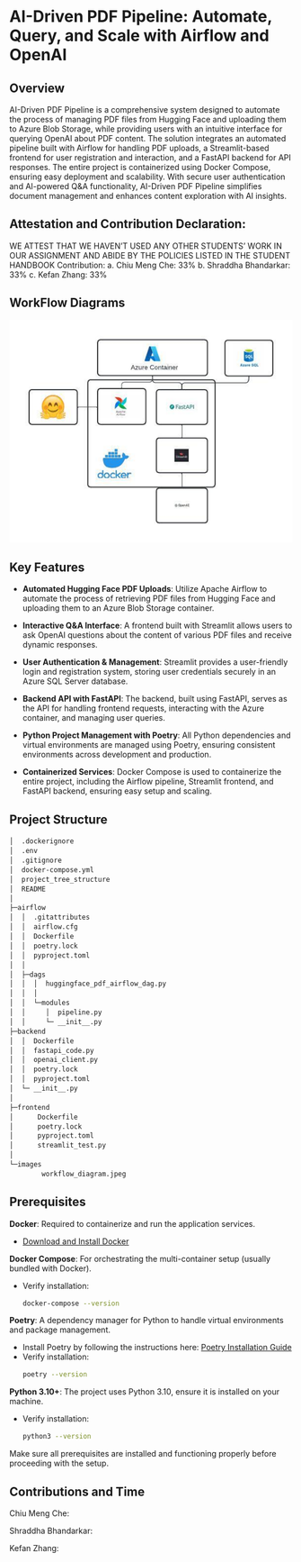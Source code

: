 # AI-Driven PDF Pipeline: Automate, Query, and Scale with Airflow and OpenAI

## Overview

AI-Driven PDF Pipeline is a comprehensive system designed to automate the process of managing PDF files from Hugging Face and uploading them to Azure Blob Storage, while providing users with an intuitive interface for querying OpenAI about PDF content. The solution integrates an automated pipeline built with Airflow for handling PDF uploads, a Streamlit-based frontend for user registration and interaction, and a FastAPI backend for API responses. The entire project is containerized using Docker Compose, ensuring easy deployment and scalability. With secure user authentication and AI-powered Q&A functionality, AI-Driven PDF Pipeline simplifies document management and enhances content exploration with AI insights.

## Attestation and Contribution Declaration:

WE ATTEST THAT WE HAVEN’T USED ANY OTHER STUDENTS’ WORK IN OUR
ASSIGNMENT AND ABIDE BY THE POLICIES LISTED IN THE STUDENT HANDBOOK
Contribution:
a. Chiu Meng Che: 33%
b. Shraddha Bhandarkar: 33%
c. Kefan Zhang: 33%

## WorkFlow Diagrams

![workflow](images/workflow_diagram.jpeg)

## Key Features

- **Automated Hugging Face PDF Uploads**:
  Utilize Apache Airflow to automate the process of retrieving PDF files from Hugging Face and uploading them to an Azure Blob Storage container.
  
- **Interactive Q&A Interface**:
  A frontend built with Streamlit allows users to ask OpenAI questions about the content of various PDF files and receive dynamic responses.

- **User Authentication & Management**:
  Streamlit provides a user-friendly login and registration system, storing user credentials securely in an Azure SQL Server database.

- **Backend API with FastAPI**:
  The backend, built using FastAPI, serves as the API for handling frontend requests, interacting with the Azure container, and managing user queries.

- **Python Project Management with Poetry**:
  All Python dependencies and virtual environments are managed using Poetry, ensuring consistent environments across development and production.

- **Containerized Services**:
  Docker Compose is used to containerize the entire project, including the Airflow pipeline, Streamlit frontend, and FastAPI backend, ensuring easy setup and scaling.

## Project Structure

```bash
│  .dockerignore
│  .env
│  .gitignore
│  docker-compose.yml
│  project_tree_structure
│  README
│  
├─airflow
│  │  .gitattributes
│  │  airflow.cfg
│  │  Dockerfile
│  │  poetry.lock
│  │  pyproject.toml
│  │  
│  ├─dags
│  │  │  huggingface_pdf_airflow_dag.py
│  │  │  
│  │  └─modules
│  │     │  pipeline.py
│  │     └─ __init__.py
├─backend
│  │  Dockerfile
│  │  fastapi_code.py
│  │  openai_client.py
│  │  poetry.lock
│  │  pyproject.toml
│  └─ __init__.py
│
├─frontend
│      Dockerfile
│      poetry.lock
│      pyproject.toml
│      streamlit_test.py
│
└─images
        workflow_diagram.jpeg
```

## Prerequisites

**Docker**: Required to containerize and run the application services.
- [Download and Install Docker](https://www.docker.com/get-started)
   
**Docker Compose**: For orchestrating the multi-container setup (usually bundled with Docker).
- Verify installation: 
  ```bash
  docker-compose --version
  ```

**Poetry**: A dependency manager for Python to handle virtual environments and package management.
- Install Poetry by following the instructions here: [Poetry Installation Guide](https://python-poetry.org/docs/#installation)
- Verify installation: 
  ```bash
  poetry --version
   ```

**Python 3.10+**: The project uses Python 3.10, ensure it is installed on your machine.
- Verify installation: 
  ```bash
  python3 --version
  ```

Make sure all prerequisites are installed and functioning properly before proceeding with the setup.

## Contributions and Time

Chiu Meng Che:

Shraddha Bhandarkar:

Kefan Zhang: